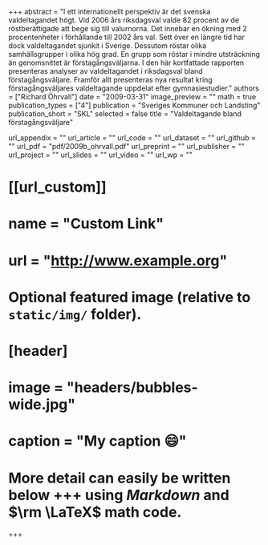 +++
abstract = "I ett internationellt perspektiv är det svenska valdeltagandet högt. Vid 2006 års riksdagsval valde 82 procent av de röstberättigade att bege sig till valurnorna. Det innebar en ökning med 2 procentenheter i förhållande till 2002 års val. Sett över en längre tid har dock valdeltagandet sjunkit i Sverige. Dessutom röstar olika samhällsgrupper i olika hög grad. En grupp som röstar i mindre utsträckning än genomsnittet är förstagångsväljarna. I den här kortfattade rapporten presenteras analyser av valdeltagandet i riksdagsval bland förstagångsväljare. Framför allt presenteras nya resultat kring förstagångsväljares valdeltagande uppdelat efter gymnasiestudier."
authors = ["Richard Öhrvall"]
date = "2009-03-31"
image_preview = ""
math = true
publication_types = ["4"]
publication = "Sveriges Kommuner och Landsting"
publication_short = "SKL"
selected = false
title = "Valdeltagande bland förstagångsväljare"

url_appendix = ""
url_article = ""
url_code = ""
url_dataset = ""
url_github = ""
url_pdf = "pdf/2009b_ohrvall.pdf"
url_preprint = ""
url_publisher  = ""
url_project = ""
url_slides = ""
url_video = ""
url_wp = ""

# [[url_custom]]
# name = "Custom Link"
# url = "http://www.example.org"

# Optional featured image (relative to `static/img/` folder).
# [header]
# image = "headers/bubbles-wide.jpg"
# caption = "My caption :smile:"


# More detail can easily be written below +++ using *Markdown* and $\rm \LaTeX$ math code.
+++


